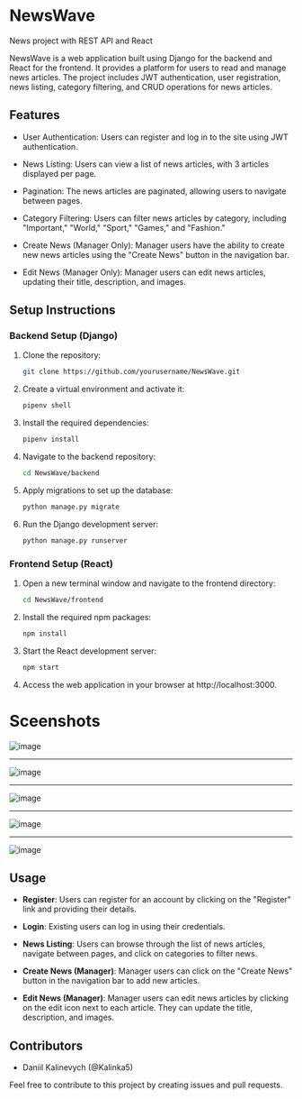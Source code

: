 # NewsWave
News project with REST API and React

NewsWave is a web application built using Django for the backend and React for the frontend. It provides a platform for users to read and manage news articles. The project includes JWT authentication, user registration, news listing, category filtering, and CRUD operations for news articles.

## Features

- User Authentication: Users can register and log in to the site using JWT authentication.

- News Listing: Users can view a list of news articles, with 3 articles displayed per page.

- Pagination: The news articles are paginated, allowing users to navigate between pages.

- Category Filtering: Users can filter news articles by category, including "Important," "World," "Sport," "Games," and "Fashion."

- Create News (Manager Only): Manager users have the ability to create new news articles using the "Create News" button in the navigation bar.

- Edit News (Manager Only): Manager users can edit news articles, updating their title, description, and images.

## Setup Instructions

### Backend Setup (Django)

1. Clone the repository:
   ```bash
   git clone https://github.com/yourusername/NewsWave.git
   ```
2. Create a virtual environment and activate it:
   ```bash
   pipenv shell
   ```
3. Install the required dependencies:
   ```bash
   pipenv install
   ```
4. Navigate to the backend repository:
   ```bash
   cd NewsWave/backend
   ```
5. Apply migrations to set up the database:
   ```bash
   python manage.py migrate
   ```
6. Run the Django development server:
   ```bash
   python manage.py runserver
   ```

### Frontend Setup (React)

1. Open a new terminal window and navigate to the frontend directory:
   ```bash
   cd NewsWave/frontend
   ```
2. Install the required npm packages:
   ```bash
   npm install
   ```
3. Start the React development server:
   ```bash
   npm start
   ```
4. Access the web application in your browser at http://localhost:3000.

# Sceenshots
![image](https://github.com/Kalinka5/NewsWave/assets/106172806/cd63fdac-05ad-482c-af2b-7df93672b981)

___

![image](https://github.com/Kalinka5/NewsWave/assets/106172806/bb6a087b-7967-403d-a913-eb7ebb837961)

___

![image](https://github.com/Kalinka5/NewsWave/assets/106172806/a641d691-20a3-44c5-986b-f446f958108c)

___

![image](https://github.com/Kalinka5/NewsWave/assets/106172806/6757f84f-fd01-4baa-8a01-d5849af74a2a)

___

![image](https://github.com/Kalinka5/NewsWave/assets/106172806/0ed2f00b-7f27-4b00-86ce-ed113d0e6a02)

## Usage

- **Register**: Users can register for an account by clicking on the "Register" link and providing their details.

- **Login**: Existing users can log in using their credentials.

- **News Listing**: Users can browse through the list of news articles, navigate between pages, and click on categories to filter news.

- **Create News (Manager)**: Manager users can click on the "Create News" button in the navigation bar to add new articles.

- **Edit News (Manager)**: Manager users can edit news articles by clicking on the edit icon next to each article. They can update the title, description, and images.

## Contributors

- Daniil Kalinevych (@Kalinka5)

Feel free to contribute to this project by creating issues and pull requests.
